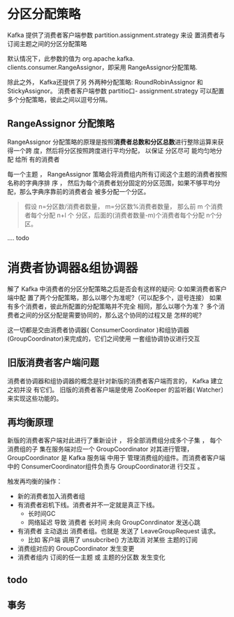 # 分区分配策略
Kafka 提供了消费者客户端参数 partition.assignment.strategy 来设 置消费者与订阅主题之间的分区分配策略

默认情况下，此参数的值为 org.apache.kafka. clients.consumer.RangeAssignor，即采用 RangeAssignor分配策略.

除此之外， Kafka还提供了另 外两种分配策略: RoundRobinAssignor 和 StickyAssignor。 消费者客户端参数 partitio口- assignment.strategy 可以配置多个分配策略，彼此之间以逗号分隔。

## RangeAssignor 分配策略
RangeAssignor 分配策略的原理是按照**消费者总数和分区总数**进行整除运算来获得一个跨
度，然后将分区按照跨度进行平均分配， 以保证 分区尽可 能均匀地分配 给所 有的消费者

每一个主题 ， RangeAssignor 策略会将消费组内所有订阅这个主题的消费者按照名称的字典序排 序 ， 
然后为每个消费者划分固定的分区范围，如果不够平均分配，那么字典序靠前的消费者会 被多分配一个分区。

>假设 n=分区数/消费者数量， m=分区数%消费者数量，
> 那么前 m 个消费者每个分配 n+l 个 分区，后面的(消费者数量-m)个消费者每个分配 n个分区。


.... todo


# 消费者协调器&组协调器

解了 Kafka 中消费者的分区分配策略之后是否会有这样的疑问:
Q:如果消费者客户端中配 置了两个分配策略，那么以哪个为准呢?（可以配多个，逗号连接）
如果有多个消费者，彼此所配置的分配策略并不完全 相同，那么以哪个为准？
多个消费者之间的分区分配是需要协同的，那么这个协同的过程又是 怎样的呢?

这一切都是交由消费者协调器( ConsumerCoordinator )和组协调器
(GroupCoordinator)来完成的，它们之间使用 一套组协调协议进行交互

## 旧版消费者客户端问题
消费者协调器和组协调器的概念是针对新版的消费者客户端而言的， Kafka 建立之初并没 有它们。
旧版的消费者客户端是使用 ZooKeeper 的监听器( Watcher〕来实现这些功能的。


## 再均衡原理

新版的消费者客户端对此进行了重新设计 ， 将全部消费组分成多个子集 ，
每个消费组的子 集在服务端对应一个 GroupCoordinator 对其进行管理， 
GroupCoordinator 是 Kafka 服务端 中用于 管理消费组的组件。而消费者客户端中的 ConsumerCoordinator组件负责与 GroupCoordinator进 行交互 。


触发再均衡的操作：
- 新的消费者加入消费者组
- 有消费者宕机下线。消费者并不一定就是真正下线。
    - 长时间GC
    - 网络延迟 导致 消费者 长时间 未向 GroupConrdinator 发送心跳
- 有消费者 主动退出 消费者组。也就是 发送了 LeaveGroupRequest 请求。
    - 比如 客户端 调用了 unsubcribe() 方法取消 对某些 主题的订阅
- 消费组对应的 GroupCoordinator 发生变更
- 消费者组内 订阅的任一主题 或 主题的分区数 发生变化

## todo


## 事务

    